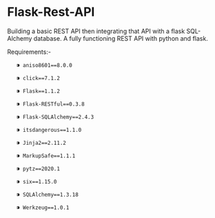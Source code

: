 # Flask-Rest-API
Building a basic REST API then integrating that API with a flask SQL-Alchemy database. 
A fully functioning REST API with python and flask.

Requirements:-

       ⁍ aniso8601==8.0.0 

       ⁍ click==7.1.2

       ⁍ Flask==1.1.2

       ⁍ Flask-RESTful==0.3.8

       ⁍ Flask-SQLAlchemy==2.4.3

       ⁍ itsdangerous==1.1.0

       ⁍ Jinja2==2.11.2

       ⁍ MarkupSafe==1.1.1

       ⁍ pytz==2020.1

       ⁍ six==1.15.0

       ⁍ SQLAlchemy==1.3.18

       ⁍ Werkzeug==1.0.1
   

